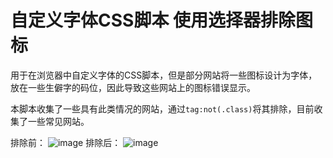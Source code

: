 # 自定义字体CSS脚本 使用选择器排除图标

用于在浏览器中自定义字体的CSS脚本，但是部分网站将一些图标设计为字体，放在一些生僻字的码位，因此导致这些网站上的图标错误显示。

本脚本收集了一些具有此类情况的网站，通过`tag:not(.class)`将其排除，目前收集了一些常见网站。

排除前：
![image](https://user-images.githubusercontent.com/14086980/165306280-bd9cb93d-8671-4862-8eb6-2b7bcb4fb768.png)
排除后：
![image](https://user-images.githubusercontent.com/14086980/165306341-978af141-d317-4aed-8b73-3e5bb9559fab.png)
